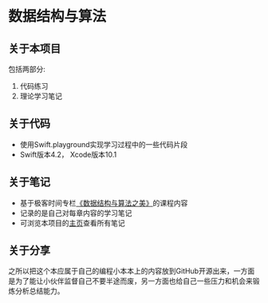 # 数据结构与算法
## 关于本项目
包括两部分:
1. 代码练习
1. 理论学习笔记

## 关于代码
- 使用Swift.playground实现学习过程中的一些代码片段
- Swift版本4.2， Xcode版本10.1

## 关于笔记
- 基于极客时间专栏[《数据结构与算法之美》](https://time.geekbang.org/column/intro/126)的课程内容
- 记录的是自己对每章内容的学习笔记
- 可浏览本项目的[主页](https://orangeince.github.io/DataStructuresAndAlgorithms/)查看所有笔记

## 关于分享
之所以把这个本应属于自己的编程小本本上的内容放到GitHub开源出来，一方面是为了能让小伙伴监督自己不要半途而废，另一方面也给自己一些压力和机会来锻炼分析总结能力。